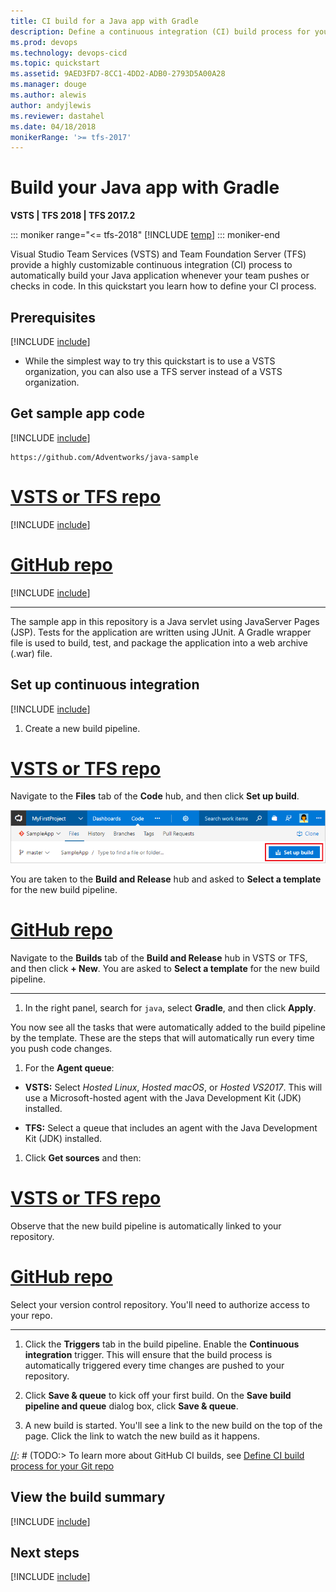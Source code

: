 ```yaml
---
title: CI build for a Java app with Gradle
description: Define a continuous integration (CI) build process for your Java app with Gradle in VSTS or Team Foundation Server
ms.prod: devops
ms.technology: devops-cicd
ms.topic: quickstart
ms.assetid: 9AED3FD7-8CC1-4DD2-ADB0-2793D5A00A28
ms.manager: douge
ms.author: alewis
author: andyjlewis
ms.reviewer: dastahel
ms.date: 04/18/2018
monikerRange: '>= tfs-2017'
---
```


# Build your Java app with Gradle

**VSTS | TFS 2018 | TFS 2017.2**

::: moniker range="<= tfs-2018"
[!INCLUDE [temp](../../_shared/concept-rename-note.md)]
::: moniker-end

Visual Studio Team Services (VSTS) and Team Foundation Server (TFS) provide a highly customizable continuous integration (CI) process to automatically build your Java application whenever your team pushes or checks in code. In this quickstart you learn how to define your CI process.

## Prerequisites

[!INCLUDE [include](../../_shared/ci-cd-prerequisites-vsts.md)]

* While the simplest way to try this quickstart is to use a VSTS organization, you can also use a TFS server instead of a VSTS organization.

## Get sample app code

[!INCLUDE [include](../_shared/get-sample-code-intro.md)]

```
https://github.com/Adventworks/java-sample
```

# [VSTS or TFS repo](#tab/vsts)

[!INCLUDE [include](../_shared/get-sample-code-vsts-tfs-2017-update-2.md)]

# [GitHub repo](#tab/github)

[!INCLUDE [include](../_shared/get-sample-code-github.md)]

---

The sample app in this repository is a Java servlet using JavaServer Pages (JSP). Tests for the application are written using JUnit. A Gradle wrapper file is used to build, test, and package the application into a web archive (.war) file.

## Set up continuous integration

[!INCLUDE [include](../../_shared/ci-quickstart-intro.md)]

[//]: # (TODO: Restore use of includes when we get support for using them in a list.)

1. Create a new build pipeline.

 # [VSTS or TFS repo](#tab/vsts)

 Navigate to the **Files** tab of the **Code** hub, and then click **Set up build**.

 ![Screenshot showing button to set up build for a repository](../_shared/_img/set-up-first-build-from-code-hub.png)

 You are taken to the **Build and Release** hub and asked to **Select a template** for the new build pipeline.

 # [GitHub repo](#tab/github)

 Navigate to the **Builds** tab of the **Build and Release** hub in VSTS or TFS, and then click **+ New**. You are asked to **Select a template** for the new build pipeline.

 ---

1. In the right panel, search for `java`, select **Gradle**, and then click **Apply**.

 You now see all the tasks that were automatically added to the build pipeline by the template. These are the steps that will automatically run every time you push code changes.

1. For the **Agent queue**:

 * **VSTS:** Select _Hosted Linux_, _Hosted macOS_, or _Hosted VS2017_. This will use a Microsoft-hosted agent with the Java Development Kit (JDK) installed.

 * **TFS:** Select a queue that includes an agent with the Java Development Kit (JDK) installed.

1. Click **Get sources** and then:

 # [VSTS or TFS repo](#tab/vsts)

 Observe that the new build pipeline is automatically linked to your repository.

 # [GitHub repo](#tab/github)

 Select your version control repository. You'll need to authorize access to your repo.

 ---

1. Click the **Triggers** tab in the build pipeline. Enable the **Continuous integration** trigger. This will ensure that the build process is automatically triggered every time changes are pushed to your repository.

1. Click **Save & queue** to kick off your first build. On the **Save build pipeline and queue** dialog box, click **Save & queue**.

1. A new build is started. You'll see a link to the new build on the top of the page. Click the link to watch the new build as it happens.

[//]: # (TODO:> [!TIP])
[//]: # (TODO:> To learn more about GitHub CI builds, see [Define CI build process for your Git repo](#)

## View the build summary

[!INCLUDE [include](../_shared/view-build-summary.md)]

## Next steps

[!INCLUDE [include](../_shared/ci-web-app-next-steps.md)]
